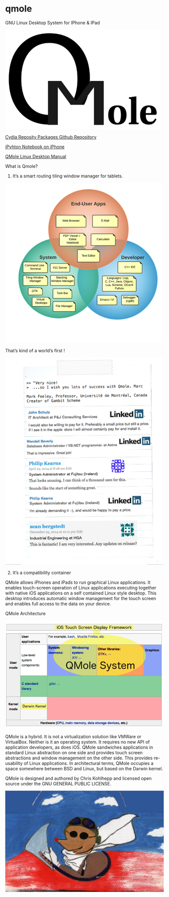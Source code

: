 # qmole
GNU Linux Desktop System for IPhone &amp; IPad

![QMole Banner](qmole.png)

[Cydia Reposity Packages Github Repository](https://github.com/chriskmanx/qmole-packages)

[iPyhton Notebook on iPhone](https://chriskohlhepp.wordpress.com/linux-on-iphone/ipython-notebook-on-iphone/)

[QMole Linux Desktop Manual](https://chriskohlhepp.wordpress.com/linux-on-iphone/qmole-linux-desktop-for-ios-manual/)

What is Qmole?

1) It’s a smart routing tiling window manager for tablets.

![System Overview](system-overview.png)

That’s kind of a world’s first !

![Testimonials](notepad.png)


2) It’s a compatibility container

QMole allows iPhones and iPads to run graphical Linux applications. It enables touch-screen operation of Linux applications executing together with native iOS applications on a self contained Linux style desktop. This desktop introduces automatic window management for the touch screen and enables full access to the data on your device.

QMole Architecture

![QMole Archiecture](qmole-inux-architecture.png)


QMole is a hybrid. It is not a virtualization solution like VMWare or VirtualBox. Neither is it an operating system. It requires no new API of application developers, as does iOS. QMole sandwiches applications in standard Linux abstraction on one side and provides touch screen abstractions and window management on the other side. This provides re-usability of Linux applications. In architectural terms, QMole occupies a space somewhere between BSD and Linux, but based on the Darwin kernel. 

QMole is designed and authored by Chris Kohlhepp and licensed open source under the GNU GENERAL PUBLIC LICENSE.

![Flying Mole Banner](qmolefly.png)






